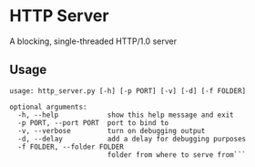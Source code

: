 # HTTP Server

A blocking, single-threaded HTTP/1.0 server

## Usage

```
usage: http_server.py [-h] [-p PORT] [-v] [-d] [-f FOLDER]

optional arguments:
  -h, --help            show this help message and exit
  -p PORT, --port PORT  port to bind to
  -v, --verbose         turn on debugging output
  -d, --delay           add a delay for debugging purposes
  -f FOLDER, --folder FOLDER
                        folder from where to serve from```

